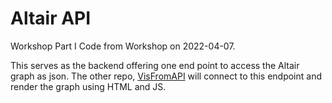 # Altair API
Workshop Part I
Code from Workshop on 2022-04-07.

This serves as the backend offering one end point to access the Altair graph as json.
The other repo, [VisFromAPI](https://github.com/BrokenShell/VisFromAPI) will connect to this endpoint and render the graph using HTML and JS.
